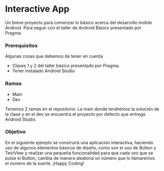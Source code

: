 # Interactive App

Un breve proyecto para comenzar lo básico acerca del desarrollo mobile Android. Para seguir con el taller de Android Básico presentado por Pragma.

### Prerequisitos

Algunas cosas que debemos de tener en cuenta 

* Clases 1 y 2 del taller básico presentado por Pragma. 
* Tener instalado Android Studio

### Ramas

* Main
* Dev

Tenemos 2 ramas en el repositorio: La main donde tendrémos la solución de la clase y en el dev se encuentra el proyecto por defecto que entrega Android Studio.


### Objetivo

En el siguiente ejemplo se construirá una aplicación interactiva, haciendo uso de algunos elementos básicos de diseño, como son el uso de Button y TextView y realizar una pequeña funcionalidad para que cada vez que se pulse el Button, cambia de manera aleatoria un número que lo llamaremos el número de la suerte. 
¡Happy Coding!